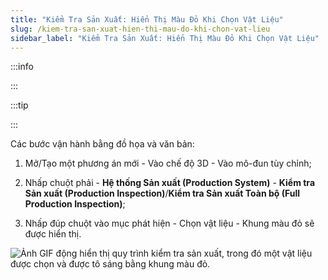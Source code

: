 ```yaml
---
title: "Kiểm Tra Sản Xuất: Hiển Thị Màu Đỏ Khi Chọn Vật Liệu"
slug: /kiem-tra-san-xuat-hien-thi-mau-do-khi-chon-vat-lieu
sidebar_label: "Kiểm Tra Sản Xuất: Hiển Thị Màu Đỏ Khi Chọn Vật Liệu"
---
```


:::info

:::

:::tip

:::

Các bước vận hành bằng đồ họa và văn bản:

1. Mở/Tạo một phương án mới - Vào chế độ 3D - Vào mô-đun tùy chỉnh;

2. Nhấp chuột phải - **Hệ thống Sản xuất (Production System)** - **Kiểm tra Sản xuất (Production Inspection)**/**Kiểm tra Sản xuất Toàn bộ (Full Production Inspection)**;

3. Nhấp đúp chuột vào mục phát hiện - Chọn vật liệu - Khung màu đỏ sẽ được hiển thị.

![Ảnh GIF động hiển thị quy trình kiểm tra sản xuất, trong đó một vật liệu được chọn và được tô sáng bằng khung màu đỏ.](https://storage.googleapis.com/jegavn_kb/images/2df3551a-ba1b-4137-94a0-d48923c8505c.gif)
